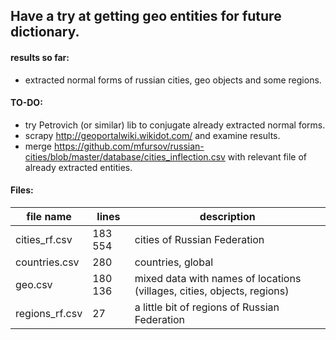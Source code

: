 ## Have a try at getting geo entities for future dictionary.
  
#### results so far:  
- extracted normal forms of russian cities, geo objects and some regions.  
  
#### TO-DO:  
- try Petrovich (or similar) lib to conjugate already extracted normal forms.  
- scrapy http://geoportalwiki.wikidot.com/ and examine results.  
- merge https://github.com/mfursov/russian-cities/blob/master/database/cities_inflection.csv with relevant file of already extracted entities.  
  
#### Files:  

| file name | lines | description |
|------------|---------|---------------|
| cities_rf.csv | 183 554 | cities of Russian Federation |
| countries.csv | 280 | countries, global |
| geo.csv       | 180 136 | mixed data with names of locations (villages, cities, objects, regions) |
| regions_rf.csv | 27 | a little bit of regions of Russian Federation |
